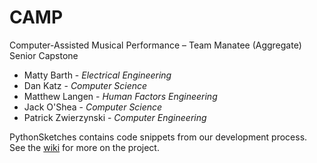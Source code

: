 # CAMP
Computer-Assisted Musical Performance – Team Manatee (Aggregate) Senior Capstone

- Matty Barth - _Electrical Engineering_
- Dan Katz - _Computer Science_
- Matthew Langen - _Human Factors Engineering_
- Jack O'Shea - _Computer Science_
- Patrick Zwierzynski - _Computer Engineering_

PythonSketches contains code snippets from our development process. See the [wiki](https://github.com/jackosx/CAMP/wiki) for more on the project.
